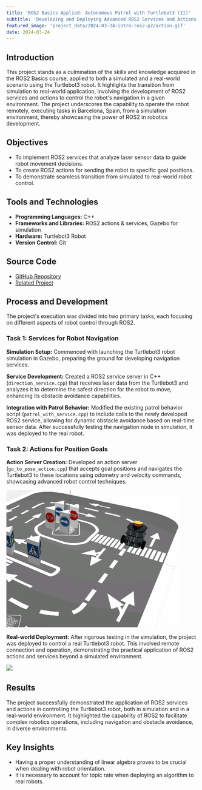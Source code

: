 ```yaml
---
title: 'ROS2 Basics Applied: Autonomous Patrol with Turtlebot3 (II)'
subtitle: 'Developing and Deploying Advanced ROS2 Services and Actions for Robot Control'
featured_image: 'project_data/2024-03-24-intro-ros2-p2/action.gif'
date: 2024-03-24
---
```


## Introduction
This project stands as a culmination of the skills and knowledge acquired in the ROS2 Basics course, applied to both a simulated and a real-world scenario using the Turtlebot3 robot. It highlights the transition from simulation to real-world application, involving the development of ROS2 services and actions to control the robot's navigation in a given environment. The project underscores the capability to operate the robot remotely, executing tasks in Barcelona, Spain, from a simulation environment, thereby showcasing the power of ROS2 in robotics development.

## Objectives
- To implement ROS2 services that analyze laser sensor data to guide robot movement decisions.
- To create ROS2 actions for sending the robot to specific goal positions.
- To demonstrate seamless transition from simulated to real-world robot control.

## Tools and Technologies

- **Programming Languages:** C++
- **Frameworks and Libraries:** ROS2 actions & services, Gazebo for simulation
- **Hardware:** Turtlebot3 Robot
- **Version Control:** Git

## Source Code
- [GitHub Repository](https://github.com/MiguelSolisSegura/citylab_project)
- [Related Project](https://miguelsolissegura.com/project/intro-ros2-p1)

## Process and Development
The project's execution was divided into two primary tasks, each focusing on different aspects of robot control through ROS2.

### Task 1: Services for Robot Navigation
**Simulation Setup:** Commenced with launching the Turtlebot3 robot simulation in Gazebo, preparing the ground for developing navigation services.

**Service Development:** Created a ROS2 service server in C++ (`direction_service.cpp`) that receives laser data from the Turtlebot3 and analyzes it to determine the safest direction for the robot to move, enhancing its obstacle avoidance capabilities.

**Integration with Patrol Behavior:** Modified the existing patrol behavior script (`patrol_with_service.cpp`) to include calls to the newly developed ROS2 service, allowing for dynamic obstacle avoidance based on real-time sensor data. After successfully testing the navigation node in simulation, it was deployed to the real robot.

### Task 2: Actions for Position Goals
**Action Server Creation:** Developed an action server (`go_to_pose_action.cpp`) that accepts goal positions and navigates the Turtlebot3 to these locations using odometry and velocity commands, showcasing advanced robot control techniques.

![](/project_data/2024-03-24-intro-ros2-p2/action.gif)

**Real-world Deployment:** After rigorous testing in the simulation, the project was deployed to control a real Turtlebot3 robot. This involved remote connection and operation, demonstrating the practical application of ROS2 actions and services beyond a simulated environment.

![](/project_data/2024-03-24-intro-ros2-p2/patrol.gif)


## Results
The project successfully demonstrated the application of ROS2 services and actions in controlling the Turtlebot3 robot, both in simulation and in a real-world environment. It highlighted the capability of ROS2 to facilitate complex robotics operations, including navigation and obstacle avoidance, in diverse environments.

## Key Insights
- Having a proper understanding of linear algebra proves to be crucial when dealing with robot orientation.
- It is necessary to account for topic rate when deploying an algorithm to real robots.
